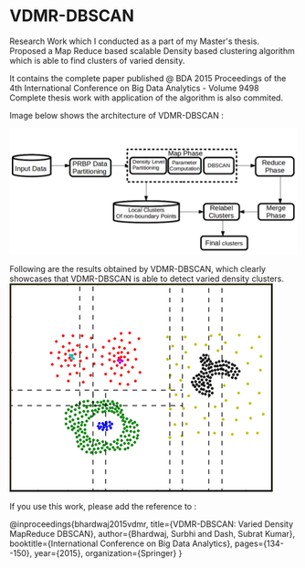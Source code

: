 # VDMR-DBSCAN
Research Work which I conducted as a part of my Master's thesis.  Proposed a Map Reduce based scalable Density based clustering algorithm which is able to find clusters of varied density. 


It contains the complete paper published @ BDA 2015 Proceedings of the 4th International Conference on Big Data Analytics - Volume 9498
Complete thesis work with application of the algorithm is also commited.

Image below shows the architecture of VDMR-DBSCAN :

![alt text](VDMR-3.png "VDMR-DBSCAN Architecture")


Following are the results obtained by VDMR-DBSCAN, which clearly showcases that VDMR-DBSCAN is able to detect varied density clusters.
![alt text](VDMR-1.png "VDMR-DBSCAN Results")




If you use this work, please add the reference to :

@inproceedings{bhardwaj2015vdmr,
  title={VDMR-DBSCAN: Varied Density MapReduce DBSCAN},
  author={Bhardwaj, Surbhi and Dash, Subrat Kumar},
  booktitle={International Conference on Big Data Analytics},
  pages={134--150},
  year={2015},
  organization={Springer}
}


